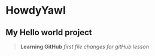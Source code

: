 # HowdyYawl
##  My Hello world project
>    **Learning GitHub**
>     *first file changes for gitHub lesson*
